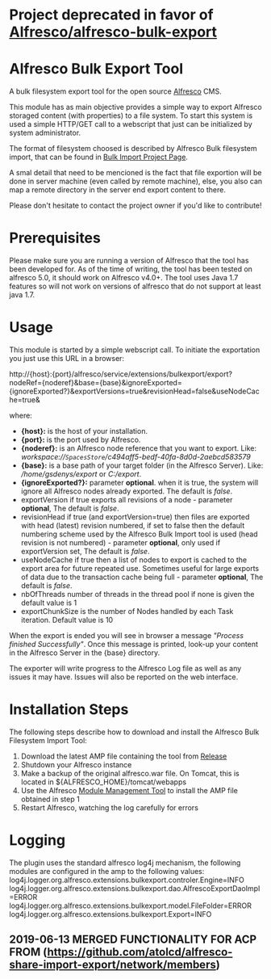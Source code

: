 

# Project deprecated in favor of <a href="https://github.com/Alfresco/alfresco-bulk-export">Alfresco/alfresco-bulk-export</a>






# Alfresco Bulk Export Tool #
A bulk filesystem export tool for the open source [Alfresco](http://www.alfresco.com) CMS.

This module has as main objective provides a simple way to export Alfresco storaged content (with properties) to a file system.  To start this system is used a simple HTTP/GET call to a webscript that just can be initialized by system administrator.

The format of filesystem choosed is described by Alfresco Bulk filesystem import, that can be found in [Bulk Import Project Page](https://github.com/pmonks/alfresco-bulk-import/wiki).

A smal detail that need to be mencioned is the fact that file exportion will be done in server machine (even called by remote machine), else,  you also can map a remote directory in the server end export content to there.

Please don't hesitate to contact the project owner if you'd like to contribute!

# Prerequisites #
Please make sure you are running a version of Alfresco that the tool has been developed for. As of the time of writing, the tool has been tested on alfresco 5.0, it should work on Alfresco v4.0+. The tool uses Java 1.7 features so will not work on versions of alfresco that do not support at least java 1.7.

# Usage #
This module is started by a simple webscript call. To initiate the exportation you just use this URL in a browser:

http://{host}:{port}/alfresco/service/extensions/bulkexport/export?nodeRef={noderef}&base={base}&ignoreExported={ignoreExported?}&exportVersions=true&revisionHead=false&useNodeCache=true&

where:
* **{host}:** is the host of your installation.
* **{port}:** is the port used by Alfresco.
* **{noderef}:** is an Alfresco node reference that you want to export. Like:
   _workspace://`SpacesStore`/c494aff5-bedf-40fa-8d0d-2aebcd583579_
* **{base}:** is a base path of your target folder (in the Alfresco Server). Like: _/home/gsdenys/export_ or _C:/export_.
* **{ignoreExported?}:** parameter **optional**. when it is true, the system will ignore all Alfresco nodes already exported. The default is _false_.
* exportVersion if true exports all revisions of a node - parameter **optional**, The default is _false_.
* revisionHead if true (and exportVersion=true) then files are exported with head (latest) revision numbered, if set to false then the default numbering scheme used by the Alfresco Bulk Import tool is used (head revision is not numbered) - parameter **optional**, only used if exportVersion set, The default is _false_.
* useNodeCache if true then a list of nodes to export is cached to the export area for future repeated use. Sometimes useful for large exports of data due to the transaction cache being full - parameter **optional**, The default is _false_.
* nbOfThreads number of threads in the thread pool if none is given the default value is 1
* exportChunkSize is the number of Nodes handled by each Task iteration. Default value is 10

When the export is ended you will see in browser a message _"Process finished Successfully"_. Once this message is printed, look-up your content in the Alfresco Server in the {base} directory.

The exporter will write progress to the Alfresco Log file as well as any issues it may have. Issues will also be reported on the web interface.

# Installation Steps #
The following steps describe how to download and install the Alfresco Bulk Filesystem Import Tool:

  1. Download the latest AMP file containing the tool from [Release](https://github.com/gsdenys/alfresco-bulk-export/releases)
  2. Shutdown your Alfresco instance
  3. Make a backup of the original alfresco.war file. On Tomcat, this is located in ${ALFRESCO\_HOME}/tomcat/webapps
  4. Use the Alfresco [Module Management Tool](http://wiki.alfresco.com/wiki/Module_Management_Tool) to install the AMP file obtained in step 1
  5. Restart Alfresco, watching the log carefully for errors

# Logging #
The plugin uses the standard alfresco log4j mechanism, the following modules are configured in the amp to the following values:
log4j.logger.org.alfresco.extensions.bulkexport.controler.Engine=INFO
log4j.logger.org.alfresco.extensions.bulkexport.dao.AlfrescoExportDaoImpl=ERROR
log4j.logger.org.alfresco.extensions.bulkexport.model.FileFolder=ERROR
log4j.logger.org.alfresco.extensions.bulkexport.Export=INFO


## 2019-06-13 MERGED FUNCTIONALITY FOR ACP FROM (https://github.com/atolcd/alfresco-share-import-export/network/members)